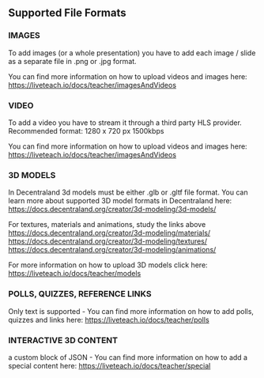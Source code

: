 ## Supported File Formats

### IMAGES


To add images (or a whole presentation) you have to add each image / slide as a separate file in .png or .jpg format.

You can find more information on how to upload videos and images here: https://liveteach.io/docs/teacher/imagesAndVideos


### VIDEO


To add a video you have to stream it through a third party HLS provider.
Recommended format:
1280 x 720 px
1500kbps

You can find more information on how to upload videos and images here: https://liveteach.io/docs/teacher/imagesAndVideos


### 3D MODELS


In Decentraland 3d models must be either .glb or .gltf file format. You can learn more about supported 3D model formats in Decentraland here: https://docs.decentraland.org/creator/3d-modeling/3d-models/

For textures, materials and animations, study the links above
https://docs.decentraland.org/creator/3d-modeling/materials/
https://docs.decentraland.org/creator/3d-modeling/textures/
https://docs.decentraland.org/creator/3d-modeling/animations/

For more information on how to upload 3D models click here: https://liveteach.io/docs/teacher/models


### POLLS, QUIZZES, REFERENCE LINKS


Only text is supported - You can find more information on how to add polls, quizzes and links here: https://liveteach.io/docs/teacher/polls


### INTERACTIVE 3D CONTENT


a custom block of JSON - You can find more information on how to add a special content here: https://liveteach.io/docs/teacher/special
